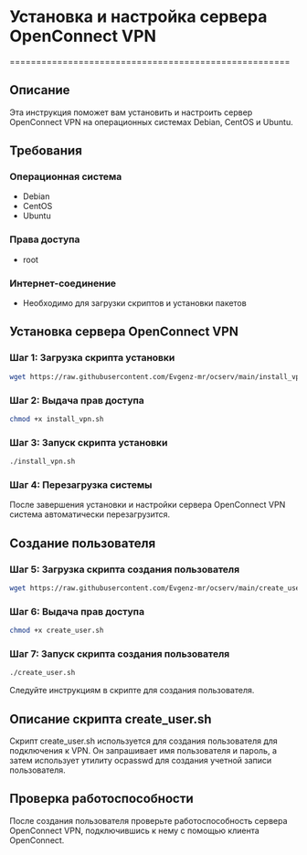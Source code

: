 # Установка и настройка сервера OpenConnect VPN
=====================================================

## Описание

Эта инструкция поможет вам установить и настроить сервер OpenConnect VPN на операционных системах Debian, CentOS и Ubuntu.

## Требования

### Операционная система

* Debian
* CentOS
* Ubuntu

### Права доступа

* root

### Интернет-соединение

* Необходимо для загрузки скриптов и установки пакетов

## Установка сервера OpenConnect VPN

### Шаг 1: Загрузка скрипта установки

```bash
wget https://raw.githubusercontent.com/Evgenz-mr/ocserv/main/install_vpn.sh
```

### Шаг 2: Выдача прав доступа

```bash
chmod +x install_vpn.sh
```

### Шаг 3: Запуск скрипта установки

```bash
./install_vpn.sh
```

### Шаг 4: Перезагрузка системы

После завершения установки и настройки сервера OpenConnect VPN система автоматически перезагрузится.

## Создание пользователя

### Шаг 5: Загрузка скрипта создания пользователя

```bash
wget https://raw.githubusercontent.com/Evgenz-mr/ocserv/main/create_user.sh
```

### Шаг 6: Выдача прав доступа

```bash
chmod +x create_user.sh
```

### Шаг 7: Запуск скрипта создания пользователя

```bash
./create_user.sh
```

Следуйте инструкциям в скрипте для создания пользователя.

## Описание скрипта create_user.sh

Скрипт create_user.sh используется для создания пользователя для подключения к VPN. Он запрашивает имя пользователя и пароль, а затем использует утилиту ocpasswd для создания учетной записи пользователя.

## Проверка работоспособности

После создания пользователя проверьте работоспособность сервера OpenConnect VPN, подключившись к нему с помощью клиента OpenConnect.
